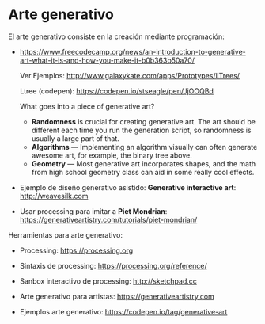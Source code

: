 

# Arte generativo 


El arte generativo consiste en la creación mediante programación: 

  * https://www.freecodecamp.org/news/an-introduction-to-generative-art-what-it-is-and-how-you-make-it-b0b363b50a70/

    Ver Ejemplos:  http://www.galaxykate.com/apps/Prototypes/LTrees/ 

    Ltree (codepen): https://codepen.io/stseagle/pen/JjOOQBd

    What goes into a piece of generative art?

    - **Randomness** is crucial for creating generative art. The art should be different each time you run the generation script, so randomness is usually a large part of that.
    - **Algorithms** — Implementing an algorithm visually can often generate awesome art, for example, the binary tree above.
    - **Geometry** — Most generative art incorporates shapes, and the math from high school geometry class can aid in some really cool effects.

  * Ejemplo de diseño generativo asistido: **Generative interactive art**: http://weavesilk.com

  * Usar processing para imitar a **Piet Mondrian**: https://generativeartistry.com/tutorials/piet-mondrian/



Herramientas para arte generativo: 

- Processing: https://processing.org

- Sintaxis de processing: https://processing.org/reference/

- Sanbox interactivo de processing: http://sketchpad.cc 

- Arte generativo para artistas: https://generativeartistry.com 

- Ejemplos arte generativo: https://codepen.io/tag/generative-art
